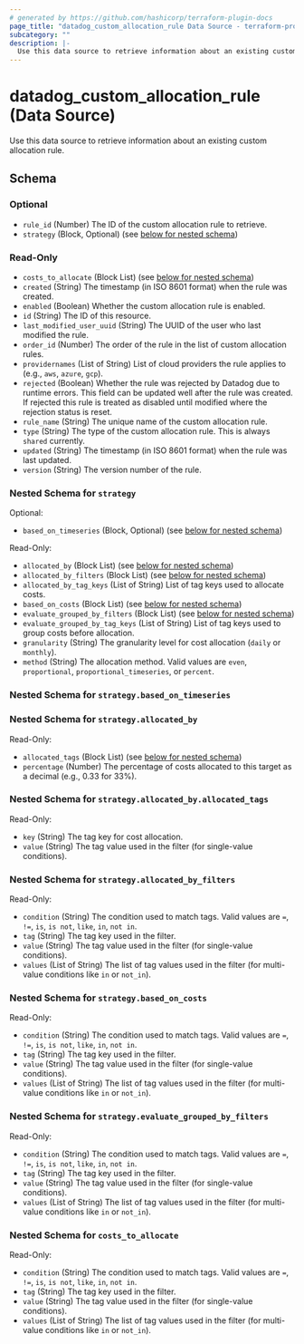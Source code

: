 ```yaml
---
# generated by https://github.com/hashicorp/terraform-plugin-docs
page_title: "datadog_custom_allocation_rule Data Source - terraform-provider-datadog"
subcategory: ""
description: |-
  Use this data source to retrieve information about an existing custom allocation rule.
---
```


# datadog_custom_allocation_rule (Data Source)

Use this data source to retrieve information about an existing custom allocation rule.



<!-- schema generated by tfplugindocs -->
## Schema

### Optional

- `rule_id` (Number) The ID of the custom allocation rule to retrieve.
- `strategy` (Block, Optional) (see [below for nested schema](#nestedblock--strategy))

### Read-Only

- `costs_to_allocate` (Block List) (see [below for nested schema](#nestedblock--costs_to_allocate))
- `created` (String) The timestamp (in ISO 8601 format) when the rule was created.
- `enabled` (Boolean) Whether the custom allocation rule is enabled.
- `id` (String) The ID of this resource.
- `last_modified_user_uuid` (String) The UUID of the user who last modified the rule.
- `order_id` (Number) The order of the rule in the list of custom allocation rules.
- `providernames` (List of String) List of cloud providers the rule applies to (e.g., `aws`, `azure`, `gcp`).
- `rejected` (Boolean) Whether the rule was rejected by Datadog due to runtime errors. This field can be updated well after the rule was created. If rejected this rule is treated as disabled until modified where the rejection status is reset.
- `rule_name` (String) The unique name of the custom allocation rule.
- `type` (String) The type of the custom allocation rule. This is always `shared` currently.
- `updated` (String) The timestamp (in ISO 8601 format) when the rule was last updated.
- `version` (String) The version number of the rule.

<a id="nestedblock--strategy"></a>
### Nested Schema for `strategy`

Optional:

- `based_on_timeseries` (Block, Optional) (see [below for nested schema](#nestedblock--strategy--based_on_timeseries))

Read-Only:

- `allocated_by` (Block List) (see [below for nested schema](#nestedblock--strategy--allocated_by))
- `allocated_by_filters` (Block List) (see [below for nested schema](#nestedblock--strategy--allocated_by_filters))
- `allocated_by_tag_keys` (List of String) List of tag keys used to allocate costs.
- `based_on_costs` (Block List) (see [below for nested schema](#nestedblock--strategy--based_on_costs))
- `evaluate_grouped_by_filters` (Block List) (see [below for nested schema](#nestedblock--strategy--evaluate_grouped_by_filters))
- `evaluate_grouped_by_tag_keys` (List of String) List of tag keys used to group costs before allocation.
- `granularity` (String) The granularity level for cost allocation (`daily` or `monthly`).
- `method` (String) The allocation method. Valid values are `even`, `proportional`, `proportional_timeseries`, or `percent`.

<a id="nestedblock--strategy--based_on_timeseries"></a>
### Nested Schema for `strategy.based_on_timeseries`


<a id="nestedblock--strategy--allocated_by"></a>
### Nested Schema for `strategy.allocated_by`

Read-Only:

- `allocated_tags` (Block List) (see [below for nested schema](#nestedblock--strategy--allocated_by--allocated_tags))
- `percentage` (Number) The percentage of costs allocated to this target as a decimal (e.g., 0.33 for 33%).

<a id="nestedblock--strategy--allocated_by--allocated_tags"></a>
### Nested Schema for `strategy.allocated_by.allocated_tags`

Read-Only:

- `key` (String) The tag key for cost allocation.
- `value` (String) The tag value used in the filter (for single-value conditions).



<a id="nestedblock--strategy--allocated_by_filters"></a>
### Nested Schema for `strategy.allocated_by_filters`

Read-Only:

- `condition` (String) The condition used to match tags. Valid values are `=`, `!=`, `is`, `is not`, `like`, `in`, `not in`.
- `tag` (String) The tag key used in the filter.
- `value` (String) The tag value used in the filter (for single-value conditions).
- `values` (List of String) The list of tag values used in the filter (for multi-value conditions like `in` or `not_in`).


<a id="nestedblock--strategy--based_on_costs"></a>
### Nested Schema for `strategy.based_on_costs`

Read-Only:

- `condition` (String) The condition used to match tags. Valid values are `=`, `!=`, `is`, `is not`, `like`, `in`, `not in`.
- `tag` (String) The tag key used in the filter.
- `value` (String) The tag value used in the filter (for single-value conditions).
- `values` (List of String) The list of tag values used in the filter (for multi-value conditions like `in` or `not_in`).


<a id="nestedblock--strategy--evaluate_grouped_by_filters"></a>
### Nested Schema for `strategy.evaluate_grouped_by_filters`

Read-Only:

- `condition` (String) The condition used to match tags. Valid values are `=`, `!=`, `is`, `is not`, `like`, `in`, `not in`.
- `tag` (String) The tag key used in the filter.
- `value` (String) The tag value used in the filter (for single-value conditions).
- `values` (List of String) The list of tag values used in the filter (for multi-value conditions like `in` or `not_in`).



<a id="nestedblock--costs_to_allocate"></a>
### Nested Schema for `costs_to_allocate`

Read-Only:

- `condition` (String) The condition used to match tags. Valid values are `=`, `!=`, `is`, `is not`, `like`, `in`, `not in`.
- `tag` (String) The tag key used in the filter.
- `value` (String) The tag value used in the filter (for single-value conditions).
- `values` (List of String) The list of tag values used in the filter (for multi-value conditions like `in` or `not_in`).
